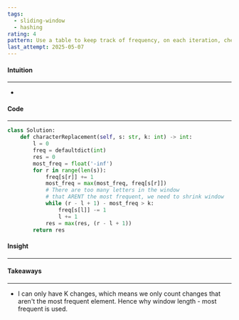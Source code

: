 ```yaml
---
tags:
  - sliding-window
  - hashing
rating: 4
pattern: Use a table to keep track of frequency, on each iteration, check if current char is the most frequent. Shrink the window if the length - most frequent is greater than K
last_attempt: 2025-05-07
---
```


#### Intuition
---
- 

#### Code
---

```python
class Solution:
    def characterReplacement(self, s: str, k: int) -> int:
        l = 0
        freq = defaultdict(int)
        res = 0
        most_freq = float('-inf')
        for r in range(len(s)):
            freq[s[r]] += 1
            most_freq = max(most_freq, freq[s[r]])
            # There are too many letters in the window
            # that ARENT the most frequent, we need to shrink window
            while (r - l + 1) - most_freq > k:
                freq[s[l]] -= 1
                l += 1
            res = max(res, (r - l + 1))
        return res
```

#### Insight
---


#### Takeaways
---
- I can only have K changes, which means we only count changes that aren't the most frequent element. Hence why window length - most frequent is used.